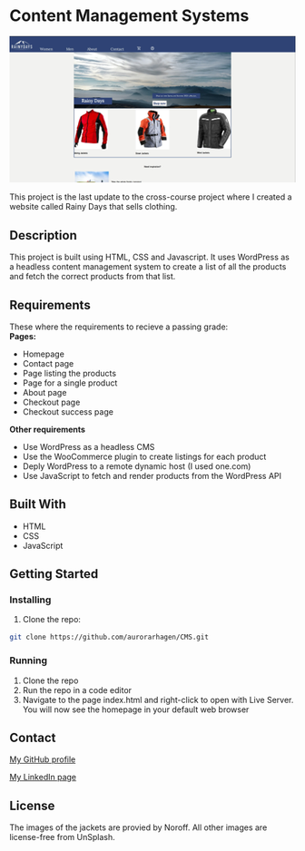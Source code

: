 # Content Management Systems

![image](/images/cms_screenshot.jpg)

This project is the last update to the cross-course project where I created a website called Rainy Days that sells clothing. 

## Description

This project is built using HTML, CSS and Javascript. It uses WordPress as a headless content management system to create a list of all the products and fetch the correct products from that list.   

## Requirements  
 These where the requirements to recieve a passing grade:  
 **Pages:**
 - Homepage
 - Contact page
 - Page listing the products
 - Page for a single product
 - About page
 - Checkout page
 - Checkout success page  

**Other requirements**  
- Use WordPress as a headless CMS
- Use the WooCommerce plugin to create listings for each product
- Deply WordPress to a remote dynamic host (I used one.com)
- Use JavaScript to fetch and render products from the WordPress API  


## Built With
- HTML
- CSS
- JavaScript
## Getting Started

### Installing

1. Clone the repo:

```bash
git clone https://github.com/aurorarhagen/CMS.git
```

### Running  

1. Clone the repo
2. Run the repo in a code editor
3. Navigate to the page index.html and right-click to open with Live Server. You will now see the homepage in your default web browser


## Contact


[My GitHub profile](https://github.com/aurorarhagen)

[My LinkedIn page](https://www.linkedin.com/in/aurora-r%C3%B8ed-hagen-580519203/)

## License

The images of the jackets are provied by Noroff. All other images are license-free from UnSplash. 

